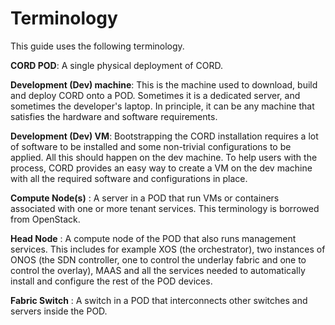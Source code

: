 # Terminology

This guide uses the following terminology.

**CORD POD**: A single physical deployment of CORD.

**Development (Dev) machine**: This is the machine used to download, build and deploy CORD onto a POD.
Sometimes it is a dedicated server, and sometimes the developer's laptop. In
principle, it can be any machine that satisfies the hardware and software
requirements.

**Development (Dev) VM**: Bootstrapping the CORD installation requires a lot of software to be installed and some non-trivial configurations to be applied.  All this should happen on the dev machine.  To help users with the process, CORD provides an easy way to create a VM on the dev machine with all the required software and configurations in place.

**Compute Node(s)**
:  A server in a POD that run VMs or containers associated with one or more
   tenant services. This terminology is borrowed from OpenStack.

**Head Node**
:  A compute node of the POD that also runs management services. This includes
   for example XOS (the orchestrator), two instances of ONOS (the SDN controller,
   one to control the underlay fabric and one to control the overlay), MAAS and
   all the services needed to automatically install and configure the rest of
   the POD devices.

**Fabric Switch**
:  A switch in a POD that interconnects other switches and servers inside the
   POD.

